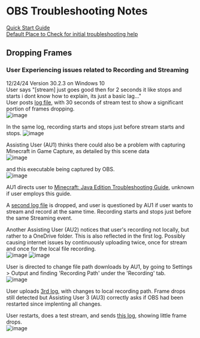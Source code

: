 # OBS Troubleshooting Notes
[Quick Start Guide](https://obsproject.com/kb/quick-start-guide)  
[Default Place to Check for initial troubleshooting help](https://obsproject.com/kb/category/2)

## Dropping Frames 
### User Experiencing issues related to Recording and Streaming
12/24/24 Version 30.2.3 on Windows 10  
User says "[stream] just goes good then for 2 seconds it like stops and starts i dont know how to explain, its just a basic lag..."  
User posts [log file](https://obsproject.com/logs/5lXOpH3kILrSQWA8), with 30 seconds of stream test to show a significant portion of frames dropping.  
![image](https://github.com/user-attachments/assets/fc04155e-dabb-4e30-a4ce-366710517abf)

In the same log, recording starts and stops just before stream starts and stops.
![image](https://github.com/user-attachments/assets/a899b37f-d71c-4286-a269-ce9d0c0ca8d8)
  
Assisting User (AU1) thinks there could also be a problem with capturing Minecraft in Game Capture, as detailed by this scene data  
![image](https://github.com/user-attachments/assets/dbdd4208-8a03-4c50-a7ce-48d80f85578e)

and this executable being captured by OBS.  
![image](https://github.com/user-attachments/assets/220e9a02-f331-4460-94f6-dfe9d5e7fd65)

AU1 directs user to [Minecraft: Java Edition Troubleshooting Guide](https://obsproject.com/kb/minecraft-java-edition-troubleshooting), unknown if user employs this guide.  
  
A [second log file](https://obsproject.com/logs/gY2JCmuo0h23tXCm) is dropped, and user is questioned by AU1 if user wants to stream and record at the same time. Recording starts and stops just before the same Streaming event.
  
Another Assisting User (AU2) notices that user's recording not locally, but rather to a OneDrive folder. This is also reflected in the first log. Possibly causing internet issues by continuously uploading twice,
once for stream and once for the local file recording.  
![image](https://github.com/user-attachments/assets/60de516b-ada6-42d8-bf4a-93f0c83933fb) ![image](https://github.com/user-attachments/assets/7ac3e41f-6f3e-4402-b10c-8688e0bd113b)

User is directed to change file path downloads by AU1, by going to Settings > Output and finding 'Recording Path' under the 'Recording' tab.  
![image](https://github.com/user-attachments/assets/29b42d0b-9541-425f-96e8-506fdc8bc490)

User uploads [3rd log](https://obsproject.com/logs/uFwZHdSoviOqMwVO), with changes to local recording path. Frame drops still detected but Assisting User 3 (AU3) correctly asks if OBS had been restarted since implenting all changes.

User restarts, does a test stream, and sends [this log](https://obsproject.com/logs/OpBiBNrPvOc58QIH), showing little frame drops.  
![image](https://github.com/user-attachments/assets/e50ed375-4d19-4563-95df-d732bd3dd8ae)

